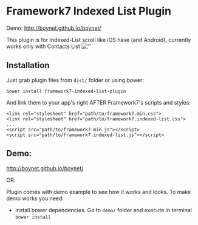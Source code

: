 Framework7 Indexed List Plugin
=============================
Demo: http://boynet.github.io/boynet/


This plugin is for Indexed-List scroll like iOS have (and Android), currently works only with Contacts List
![''](http://i58.tinypic.com/2608tmo.jpg)


## Installation

Just grab plugin files from `dist/` folder or using bower:

```
bower install framework7-indexed-list-plugin
```

And link them to your app's right AFTER Framework7's scripts and styles:

```
<link rel="stylesheet" href="path/to/framework7.min.css">
<link rel="stylesheet" href="path/to/framework7.indexed-list.css">
...
<script src="path/to/framework7.min.js"></script>
<script src="path/to/framework7.indexed-list.js"></script>
```


## Demo:
http://boynet.github.io/boynet/

OR:

Plugin comes with demo example to see how it works and looks. To make demo works you need: 

* install bower dependencies. Go to `demo/` folder and execute in terminal `bower install`
